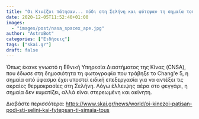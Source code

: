 ```yaml
---
title: "Οι Κινέζοι πάτησαν... πόδι στη Σελήνη και φύτεψαν τη σημαία τους"
date: 2020-12-05T11:52:40+01:00
images:
  - "images/post/nasa_spacex_ape.jpg"
author: "AstroBot"
categories: ["Ειδήσεις"]
tags: ["skai.gr"]
draft: false
---
```


Όπως έκανε γνωστό η Εθνική Υπηρεσία Διαστήματος της Κίνας (CNSA), που έδωσε στη δημοσιότητα τη φωτογραφία που τράβηξε το Chang'e 5, η σημαία από ύφασμα έχει υποστεί ειδική επεξεργασία για να αντέξει τις ακραίες θερμοκρασίες στη Σελήνη. Λόγω έλλειψης αέρα στο φεγγάρι, η σημαία δεν κυματίζει, αλλά είναι στερεωμένη και ακίνητη.

Διαβάστε περισσότερα: https://www.skai.gr/news/world/oi-kinezoi-patisan-podi-sti-selini-kai-fytepsan-ti-simaia-tous
